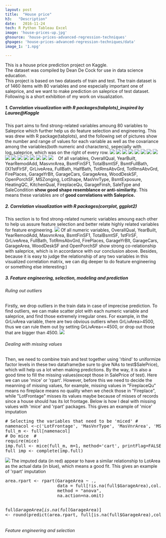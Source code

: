 ```yaml
---
layout: post
title:  "House price"
h3:   "Description"
date:   2016-11-24
tech: R Python Tableau Excel
image: 'house-prices-up.jpg'
ghsource: 'house-prices-advanced-regression-techniques'
ghpages: 'house-prices-advanced-regression-techniques/data'
image_1: '1.npg'

---
```

This is a house price prediction project on Kaggle.  
The dataset was compiled by Dean De Cock for use in data science education.  
This project is based on two datasets of train and test. The train dataset is of 1460 items with 80 variables and one especially important one of saleprice, and we want to make prediction on saleprice of test dataset.  
Following is a short exhibition of my work on visualization.  
<h5>1. Correlation visualization with R packages(tabplots)_inspired by Laurae@Kaggle</h5>  
This part aims to find strong-related variables amoung 80 variables to Saleprice which further help us do feature selection and engineering.  This was drew with R package(tabplots), and the following set of pictures show the number and range of values for each variable as well as the covariance among the variables(both numeric and characters), sepecially with log_saleprice, which was on the right of every row.
    <img src="\images\1.png">
    <img src="\images\2.png">
    <img src="\images\3.png">
    <img src="\images\4.png">
    <img src="\images\5.png">
    <img src="\images\6.png">
    <img src="\images\7.png">
    <img src="\images\8.png">
    <img src="\images\9.png">
    <img src="\images\10.png">
    <img src="\images\11.png">
    <img src="\images\12.png">
    <img src="\images\13.png">
    <img src="\images\14.png">
    <img src="\images\15.png">
    <img src="\images\16.png">
    Of all variables, OverallQual, YearBuilt, YearRemodAdd, MasvnrArea, BsmtFinSF1, TotalBsmtSF, BsmtFullBath, (X)1stFlrSF, GrLiveArea, FullBath, HalfBath, TotRmsAbvGrd, TotRmsAbvGrd, FirePlaces, GarageYrBlt, GarageCars, GarageArea, WoodDeskSF, OpenPorchSF, MSZonging, LotShape, MasVnrType, BsmtExposure, HeatingQC, KitchenQual, FireplaceQu, GarageFinsh, SaleType and SaleCondition <b>show good shape resemblance or anti-similarity.</b>  
    This means these variables are of <b>good correlations with Saleprice.</b>  
<h5>2. Correlation visualization with R packages(corrplot, ggplot2)</h5> 
This section is to find strong-related numeric variables amoung each other to help us assure feature selection and better relate highly related variables for feature engineering.  
<img src="\images\cor-10-1.png">
Of all numeric variables, OverallQual, YearBuilt, YearRemodAdd, MasvnrArea, BsmtFinSF1, TotalBsmtSF, 1stFlrSF, GrLiveArea, FullBath, TotRmsAbvGrd, FirePlaces, GarageYrBlt, GarageCars, GarageArea, WoodDeskSF and OpenPorchSF show strong co-relationship with saleprice, which is in accordance with our conclusion above.   
Besides, because it is easy to judge the relationship of any two variables in this visualized correlation matrix, we can dig deeper to do feature engineering or something else interesting:)  
<h5>3. Feature engineering, selection, modeling and prediction </h5> 
<h6> Ruling out outliers</h6>
Firstly, we drop outliers in the train data in case of imprecise prediction. To find outliers, we can make scatter plot with each numeric variable and saleprice, and find those extremely irregular ones. For example, in the GrLivArea variable, there are two obvious outliers when GrLivArea>4500, thus we can rule them out by setting GrLivArea<=4500, or drop out those that are bigger than 4500.   
<img src="\images\GrLivArea_outliers.png">  
<h6> Dealing with missing values </h6>
Then, we need to combine train and test together using 'rbind' to uniformize factor levels in these two dataframe(be sure to give NAs to test$SalePrice), which will help us a lot when making predictions. By the way, it is also a good time to fill the missing values(except those in SalePrice of test). Here we can use 'mice' or 'rpart'. However, before this we need to decide the meanning of missing values, for example, missing values in "FireplaceQu" means no fireplace means no quality when we check those in "Fireplace", while "LotFrontage" misses its values maybe because of misses of records since a house should has its lot frontage. Below is how I deal with missing values with 'mice' and 'rpart' packages.  
This gives an example of 'mice' imputation  
<pre>
# Selecting the variables that need to be 'miced' #
namenacol <-c('LotFrontage', 'MasVnrType', 'MasVnrArea', 'MSZoning', 'Utilities' , 'BsmtFullBath', 'BsmtHalfBath'   , 'Functional', 'Exterior1st', 'Exterior2nd' , 'BsmtFinSF1', 'BsmtFinSF2', 'BsmtUnfSF', 'TotalBsmtSF', 'Electrical', 'KitchenQual', 'GarageCars', 'GarageArea', 'SaleType')   
full_m <- full[namenacol]  
# Do mice  #  
require(mice)  
imp.full <- mice(full_m, m=1, method='cart', printFlag=FALSE)  
full_imp <- complete(imp.full)  
</pre>
<img src="\images\Lot area.png">   
The imputed data (in red) appear to have a similar relationship to LotArea as the actual data (in blue), which means a good fit.  
This gives an example of 'rpart' imputation  
<pre>
area.rpart <- rpart(GarageArea ~ .,
                    data = full[!is.na(full$GarageArea),col.pred],
                    method = "anova",
                    na.action=na.omit)

full$GarageArea[is.na(full$GarageArea)] <- round(predict(area.rpart, full[is.na(full$GarageArea),col.pred]))
</pre>
<h6> Feature engineering and selection </h6>
